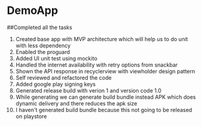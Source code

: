 # DemoApp

##Completed all the tasks
1. Created base app with MVP architecture which will help us to do unit with less dependency
2. Enabled the proguard
3. Added UI unit test using mockito
4. Handled the internet availability with retry options from snackbar
5. Shown the API response in recyclerview with viewholder design pattern
6. Self reviewed and refactored the code
7. Added google play signing keys
8. Generated release build with verion 1 and version code 1.0
9. While generating we can generate build bundle instead APK which does dynamic delivery and there reduces the apk size
10. I haven't generated build bundle because this not going to be released on playstore
